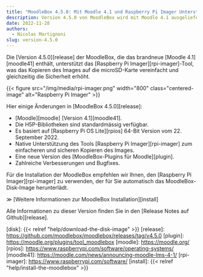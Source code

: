```yaml
---
title: "MoodleBox 4.5.0: Mit Moodle 4.1 und Raspberry Pi Imager Unterstützung"
description: Version 4.5.0 von MoodleBox wird mit Moodle 4.1 ausgeliefert und unterstützt nativ das Raspberry Pi Imager Tool.
date: 2022-11-28
authors:
  - Nicolas Martignoni
slug: version-4.5.0
---
```


Die [Version 4.5.0][release] der MoodleBox, die das brandneue [Moodle 4.1][moodle41] enthält, unterstützt das [Raspberry Pi Imager][rpi-imager]-Tool, was das Kopieren des Images auf die microSD-Karte vereinfacht und gleichzeitig die Sicherheit erhöht.

{{< figure src="/img/media/rpi-imager.png" width="800" class="centered-image" alt="Raspberry Pi Imager" >}}

Hier einige Änderungen in [MoodleBox 4.5.0][release]:

- [Moodle][moodle] [Version 4.1][moodle41].
- Die H5P-Bibliotheken sind standardmässig verfügbar.
- Es basiert auf [Raspberry Pi OS Lite][rpios] 64-Bit Version vom 22. September 2022.
- Native Unterstützung des Tools [Raspberry Pi Imager][rpi-imager] zum einfacheren und sicheren Kopieren des Images.
- Eine neue Version des [MoodleBox-Plugins für Moodle][plugin].
- Zahlreiche Verbesserungen und Bugfixes.

Für die Installation der MoodleBox empfehlen wir Ihnen, den [Raspberry Pi Imager][rpi-imager] zu verwenden, der für Sie automatisch das MoodleBox-Disk-Image herunterlädt.

&Gt; [Weitere Informationen zur MoodleBox Installation][install]

Alle Informationen zu dieser Version finden Sie in den [Release Notes auf Github][release].

[disk]: {{< relref "help/download-the-disk-image" >}}
[release]: https://github.com/moodlebox/moodlebox/releases/tag/v4.5.0
[plugin]: https://moodle.org/plugins/tool_moodlebox
[moodle]: https://moodle.org/
[rpios]: https://www.raspberrypi.com/software/operating-systems/
[moodle41]: https://moodle.com/news/announcing-moodle-lms-4-1/
[rpi-imager]: https://www.raspberrypi.com/software/
[install]: {{< relref "help/install-the-moodlebox" >}}
